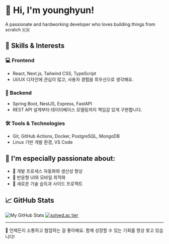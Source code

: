 # 👋 Hi, I'm younghyun!
A passionate and hardworking developer who loves building things from scratch 🇰🇷

## 🚀 Skills & Interests

### 💻 Frontend
- React, Next.js, Tailwind CSS, TypeScript
- UI/UX 디자인에 관심이 많고, 사용자 경험을 최우선으로 생각해요.

### 🔧 Backend
- Spring Boot, NestJS, Express, FastAPI
- REST API 설계부터 데이터베이스 모델링까지 책임감 있게 구현합니다.

### 🛠 Tools & Technologies
- Git, GitHub Actions, Docker, PostgreSQL, MongoDB
- Linux 기반 개발 환경, VS Code

## 🎯 I'm especially passionate about:
- 🧠 개발 프로세스 자동화와 생산성 향상
- 📱 반응형 UI와 모바일 최적화
- 🌱 새로운 기술 습득과 사이드 프로젝트

## 📈 GitHub Stats
![My GitHub Stats](https://github-readme-stats.vercel.app/api?username=kyh0726&show_icons=true&theme=tokyonight)
[![solved.ac tier](http://mazassumnida.wtf/api/mini/generate_badge?boj=younghyun753)](https://solved.ac/profile/younghyun753)

---

💬 언제든지 소통하고 협업하는 걸 좋아해요. 함께 성장할 수 있는 기회를 항상 찾고 있습니다!
